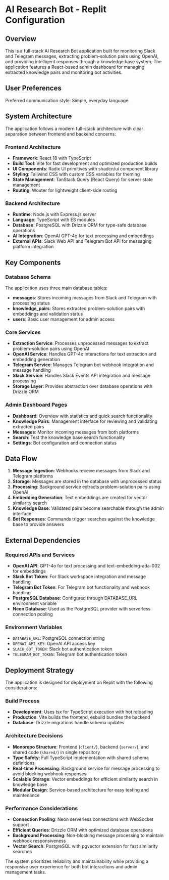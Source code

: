 # AI Research Bot - Replit Configuration

## Overview

This is a full-stack AI Research Bot application built for monitoring Slack and Telegram messages, extracting problem-solution pairs using OpenAI, and providing intelligent responses through a knowledge base system. The application features a React-based admin dashboard for managing extracted knowledge pairs and monitoring bot activities.

## User Preferences

Preferred communication style: Simple, everyday language.

## System Architecture

The application follows a modern full-stack architecture with clear separation between frontend and backend concerns:

### Frontend Architecture
- **Framework**: React 18 with TypeScript
- **Build Tool**: Vite for fast development and optimized production builds
- **UI Components**: Radix UI primitives with shadcn/ui component library
- **Styling**: Tailwind CSS with custom CSS variables for theming
- **State Management**: TanStack Query (React Query) for server state management
- **Routing**: Wouter for lightweight client-side routing

### Backend Architecture
- **Runtime**: Node.js with Express.js server
- **Language**: TypeScript with ES modules
- **Database**: PostgreSQL with Drizzle ORM for type-safe database operations
- **AI Integration**: OpenAI GPT-4o for text processing and embeddings
- **External APIs**: Slack Web API and Telegram Bot API for messaging platform integration

## Key Components

### Database Schema
The application uses three main database tables:
- **messages**: Stores incoming messages from Slack and Telegram with processing status
- **knowledge_pairs**: Stores extracted problem-solution pairs with embeddings and validation status
- **users**: Basic user management for admin access

### Core Services
- **Extraction Service**: Processes unprocessed messages to extract problem-solution pairs using OpenAI
- **OpenAI Service**: Handles GPT-4o interactions for text extraction and embedding generation
- **Telegram Service**: Manages Telegram bot webhook integration and message handling
- **Slack Service**: Handles Slack Events API integration and message processing
- **Storage Layer**: Provides abstraction over database operations with Drizzle ORM

### Admin Dashboard Pages
- **Dashboard**: Overview with statistics and quick search functionality
- **Knowledge Pairs**: Management interface for reviewing and validating extracted pairs
- **Messages**: Monitor incoming messages from both platforms
- **Search**: Test the knowledge base search functionality
- **Settings**: Bot configuration and connection status

## Data Flow

1. **Message Ingestion**: Webhooks receive messages from Slack and Telegram platforms
2. **Storage**: Messages are stored in the database with unprocessed status
3. **Processing**: Background service extracts problem-solution pairs using OpenAI
4. **Embedding Generation**: Text embeddings are created for vector similarity search
5. **Knowledge Base**: Validated pairs become searchable through the admin interface
6. **Bot Responses**: Commands trigger searches against the knowledge base to provide answers

## External Dependencies

### Required APIs and Services
- **OpenAI API**: GPT-4o for text processing and text-embedding-ada-002 for embeddings
- **Slack Bot Token**: For Slack workspace integration and message handling
- **Telegram Bot Token**: For Telegram bot functionality and webhook handling
- **PostgreSQL Database**: Configured through DATABASE_URL environment variable
- **Neon Database**: Used as the PostgreSQL provider with serverless connection pooling

### Environment Variables
- `DATABASE_URL`: PostgreSQL connection string
- `OPENAI_API_KEY`: OpenAI API access key
- `SLACK_BOT_TOKEN`: Slack bot authentication token
- `TELEGRAM_BOT_TOKEN`: Telegram bot authentication token

## Deployment Strategy

The application is designed for deployment on Replit with the following considerations:

### Build Process
- **Development**: Uses tsx for TypeScript execution with hot reloading
- **Production**: Vite builds the frontend, esbuild bundles the backend
- **Database**: Drizzle migrations handle schema updates

### Architecture Decisions
- **Monorepo Structure**: Frontend (`client/`), backend (`server/`), and shared code (`shared/`) in single repository
- **Type Safety**: Full TypeScript implementation with shared schema definitions
- **Real-time Processing**: Background service for message processing to avoid blocking webhook responses
- **Scalable Storage**: Vector embeddings for efficient similarity search in knowledge base
- **Modular Design**: Service-based architecture for easy testing and maintenance

### Performance Considerations
- **Connection Pooling**: Neon serverless connections with WebSocket support
- **Efficient Queries**: Drizzle ORM with optimized database operations
- **Background Processing**: Non-blocking message processing to maintain webhook responsiveness
- **Vector Search**: PostgreSQL with pgvector extension for fast similarity searches

The system prioritizes reliability and maintainability while providing a responsive user experience for both bot interactions and admin management tasks.